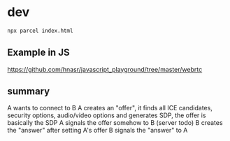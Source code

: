 # dev

```bash
npx parcel index.html
```

## Example in JS
https://github.com/hnasr/javascript_playground/tree/master/webrtc

## summary

A wants to connect to B
A creates an "offer", it finds all ICE candidates, security options, audio/video options and generates SDP, the offer is basically the SDP
A signals the offer somehow to B (server todo)
B creates the "answer" after setting A's offer
B signals the "answer" to A
